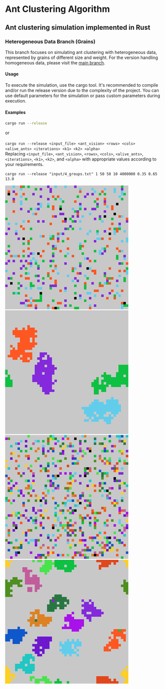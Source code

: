 # Ant Clustering Algorithm

## Ant clustering simulation implemented in Rust

### Heterogeneous Data Branch (Grains)

This branch focuses on simulating ant clustering with heterogeneous data, represented by grains of different size and weight. For the version handling homogeneous data, please visit the [main branch](../../tree/main).

#### Usage

To execute the simulation, use the cargo tool. It's recommended to compile and/or run the release version due to the complexity of the project. You can use default parameters for the simulation or pass custom parameters during execution.

#### Examples

```bash
cargo run --release
```
or
\
\
`
cargo run --release <input_file> <ant_vision> <rows> <cols> <alive_ants> <iterations> <k1> <k2> <alpha>
`
\
Replacing `<input_file>`, `<ant_vision>`, `<rows>`, `<cols>`, `<alive_ants>`, `<iterations>`, `<k1>`, `<k2>`, and `<alpha>` with appropriate values according to your requirements.

```
cargo run --release "input/4_groups.txt" 1 50 50 10 4000000 0.35 0.65 13.0
```

<div>
  <img src="results/4_groups/state_0_for_50x50_grid_with_15_alive_ants_with_radius_vision_1_and_400_items_and_50000000_iterations_0.5_k1_0.025_k2_0.35_alpha.png" alt="Initial state" width="400px">
  <img src="results/4_groups/state_2_for_50x50_grid_with_15_alive_ants_with_radius_vision_1_and_400_items_and_50000000_iterations_0.5_k1_0.025_k2_0.35_alpha.png" alt="Final state" width="400px">
</div>

<div>
  <img src="results/15_groups/state_0_for_50x50_grid_with_15_alive_ants_with_radius_vision_1_and_600_items_and_50000000_iterations_0.9_k1_0.05_k2_0.11_alpha.png" alt="Initial state" width="400px">
  <img src="results/15_groups/state_2_for_50x50_grid_with_15_alive_ants_with_radius_vision_1_and_600_items_and_50000000_iterations_0.9_k1_0.05_k2_0.11_alpha.png" alt="Final state" width="400px">
</div>
